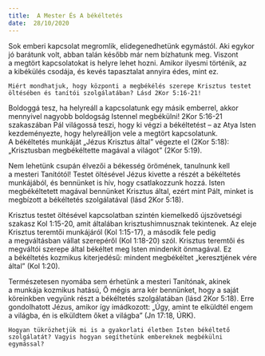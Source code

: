 ```yaml
---
title:  A Mester És A békéltetés
date:  28/10/2020
---
```


Sok emberi kapcsolat megromlik, elidegenedhetünk egymástól. Aki egykor jó barátunk volt, abban talán később már nem bízhatunk meg. Viszont a megtört kapcsolatokat is helyre lehet hozni. Amikor ilyesmi történik, az a kibékülés csodája, és kevés tapasztalat annyira édes, mint ez.

`Miért mondhatjuk, hogy központi a megbékélés szerepe Krisztus testet öltésében és tanítói szolgálatában? Lásd 2Kor 5:16-21!`

Boldoggá tesz, ha helyreáll a kapcsolatunk egy másik emberrel, akkor mennyivel nagyobb boldogság Istennel megbékülni! 2Kor 5:16-21 szakaszában Pál világossá teszi, hogy ki végzi a békéltetést – az Atya Isten kezdeményezte, hogy helyreálljon vele a megtört kapcsolatunk. A békéltetés munkáját „Jézus Krisztus által” végezte el (2Kor 5:18): „Krisztusban megbékéltette magával a világot” (2Kor 5:19).

Nem lehetünk csupán élvezői a békesség örömének, tanulnunk kell a mesteri Tanítótól! Testet öltésével Jézus kivette a részét a békéltetés munkájából, és bennünket is hív, hogy csatlakozzunk hozzá. Isten megbékéltetett magával bennünket Krisztus által, ezért mint Pált, minket is megbízott a békéltetés szolgálatával (lásd 2Kor 5:18).

Krisztus testet öltésével kapcsolatban szintén kiemelkedő újszövetségi szakasz Kol 1:15-20, amit általában krisztushimnusznak tekintenek. Az eleje Krisztus teremtői munkájáról (Kol 1:15-17), a második fele pedig a megváltásban vállat szerepéről (Kol 1:18-20) szól. Krisztus teremtői és megváltói szerepe által békéltet meg Isten mindenkit önmagával. Ez a békéltetés kozmikus kiterjedésű: mindent megbékéltet „keresztjének vére által” (Kol 1:20).

Természetesen nyomába sem érhetünk a mesteri Tanítónak, akinek a munkája kozmikus hatású, Ő mégis arra kér bennünket, hogy a saját köreinkben vegyünk részt a békéltetés szolgálatában (lásd 2Kor 5:18). Erre gondolhatott Jézus, amikor így imádkozott: „Úgy, amint te elküldtél engem a világba, én is elküldtem őket a világba” (Jn 17:18, ÚRK).

`Hogyan tükrözhetjük mi is a gyakorlati életben Isten békéltető szolgálatát? Vagyis hogyan segíthetünk embereknek megbékülni egymással?`